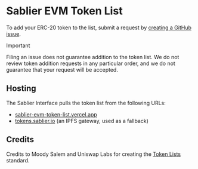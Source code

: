 # Sablier EVM Token List

To add your ERC-20 token to the list, submit a request by
[creating a GitHub issue](https://github.com/sablier-labs/evm-token-list/issues/new?assignees=&labels=token+request&template=token-request.md&title=Add+%7BTOKEN_SYMBOL%7D%3A+%7BTOKEN_NAME%7D).

> [!IMPORTANT]
>
> Filing an issue does not guarantee addition to the token list. We do not review token addition requests in any
> particular order, and we do not guarantee that your request will be accepted.

## Hosting

The Sablier Interface pulls the token list from the following URLs:

- [sablier-evm-token-list.vercel.app](https://sablier-evm-token-list.vercel.app)
- [tokens.sablier.io](https://tokens.sablier.io) (an IPFS gateway, used as a fallback)

## Credits

Credits to Moody Salem and Uniswap Labs for creating the [Token Lists](https://github.com/Uniswap/token-lists) standard.
